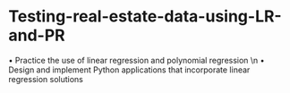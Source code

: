 # Testing-real-estate-data-using-LR-and-PR
•	Practice the use of linear regression and polynomial regression \n
•	Design and implement Python applications that incorporate linear regression solutions

